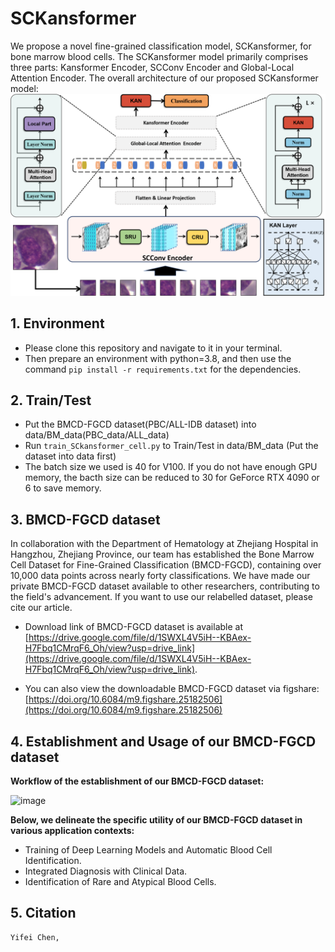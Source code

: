 # SCKansformer

We propose a novel fine-grained classification model, SCKansformer, for bone marrow blood cells. The SCKansformer model primarily comprises three parts: Kansformer Encoder, SCConv Encoder and Global-Local Attention Encoder. The overall architecture of our proposed SCKansformer model: 
![image](img/OverallFramework.png)

## 1. Environment

- Please clone this repository and navigate to it in your terminal.
- Then prepare an environment with python=3.8, and then use the command `pip install -r requirements.txt` for the dependencies.

## 2. Train/Test

- Put the BMCD-FGCD dataset(PBC/ALL-IDB dataset) into data/BM_data(PBC_data/ALL_data)
- Run `train_SCkansformer_cell.py` to Train/Test in data/BM_data (Put the dataset into data first)
- The batch size we used is 40 for V100. If you do not have enough GPU memory, the bacth size can be reduced to 30 for GeForce RTX 4090 or 6 to save memory.

## 3. BMCD-FGCD dataset

In collaboration with the Department of Hematology at Zhejiang Hospital in Hangzhou, Zhejiang Province, our team has established the Bone Marrow Cell Dataset for Fine-Grained Classification (BMCD-FGCD),
containing over 10,000 data points across nearly forty classifications. We have made our private BMCD-FGCD dataset available to other researchers, contributing to the field's advancement.
If you want to use our relabelled dataset, please cite our article.

- Download link of BMCD-FGCD dataset is available at [https://drive.google.com/file/d/1SWXL4V5iH--KBAex-H7Fbq1CMrqF6_Oh/view?usp=drive_link](https://drive.google.com/file/d/1SWXL4V5iH--KBAex-H7Fbq1CMrqF6_Oh/view?usp=drive_link).

- You can also view the downloadable BMCD-FGCD dataset via figshare: [https://doi.org/10.6084/m9.figshare.25182506](https://doi.org/10.6084/m9.figshare.25182506)

## 4. Establishment and Usage of our BMCD-FGCD dataset

**Workflow of the establishment of our BMCD-FGCD dataset:**

![image](img/Process.png)

**Below, we delineate the specific utility of our BMCD-FGCD dataset in various application contexts:**

- Training of Deep Learning Models and Automatic Blood Cell Identification.
- Integrated Diagnosis with Clinical Data.
- Identification of Rare and Atypical Blood Cells.

## 5. Citation

```
Yifei Chen, 
```
